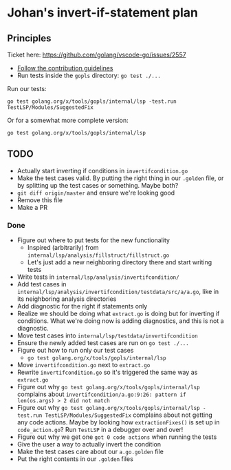 # Johan's invert-if-statement plan

## Principles

Ticket here: <https://github.com/golang/vscode-go/issues/2557>

* [Follow the contribution guidelines](doc/contributing.md)
* Run tests inside the `gopls` directory: `go test ./...`

Run our tests:
```
go test golang.org/x/tools/gopls/internal/lsp -test.run TestLSP/Modules/SuggestedFix
```

Or for a somewhat more complete version:
```
go test golang.org/x/tools/gopls/internal/lsp
```

## TODO

* Actually start inverting if conditions in `invertifcondition.go`
* Make the test cases valid. By putting the right thing in our `.golden` file,
  or by splitting up the test cases or something. Maybe both?
* `git diff origin/master` and ensure we're looking good
* Remove this file
* Make a PR

### Done

* Figure out where to put tests for the new functionality
  * Inspired (arbitrarily) from `internal/lsp/analysis/fillstruct/fillstruct.go`
  * Let's just add a new neighboring directory there and start writing tests
* Write tests in `internal/lsp/analysis/invertifcondition/`
* Add test cases in
  `internal/lsp/analysis/invertifcondition/testdata/src/a/a.go`, like in its
  neighboring analysis directories
* Add diagnostic for the right if statements only
* Realize we should be doing what `extract.go` is doing but for inverting if
  conditions. What we're doing now is adding diagnostics, and this is not a
  diagnostic.
* Move test cases into `internal/lsp/testdata/invertifcondition`
* Ensure the newly added test cases are run on `go test ./...`
* Figure out how to run only our test cases
  * `go test golang.org/x/tools/gopls/internal/lsp`
* Move `invertifcondition.go` next to `extract.go`
* Rewrite `invertifcondition.go` so it's triggered the same way as `extract.go`
* Figure out why `go test golang.org/x/tools/gopls/internal/lsp` complains about
  `invertifcondition/a.go:9:26: pattern if len(os.args) > 2 did not match`
* Figure out why `go test golang.org/x/tools/gopls/internal/lsp -test.run
  TestLSP/Modules/SuggestedFix` complains about not getting any code actions.
  Maybe by looking how `extractionFixes()` is set up in `code_action.go`? Run
  `TestLSP` in a debugger over and over!
* Figure out why we get one `got 0 code actions` when running the tests
* Give the user a way to actually invert the condition
* Make the test cases care about our `a.go.golden` file
* Put the right contents in our `.golden` files
